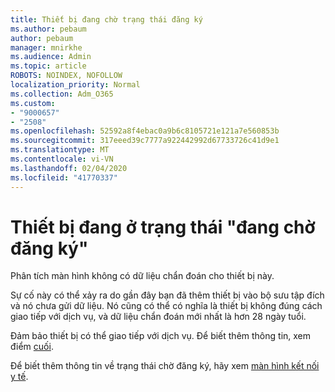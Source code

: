 ```yaml
---
title: Thiết bị đang chờ trạng thái đăng ký
ms.author: pebaum
author: pebaum
manager: mnirkhe
ms.audience: Admin
ms.topic: article
ROBOTS: NOINDEX, NOFOLLOW
localization_priority: Normal
ms.collection: Adm_O365
ms.custom:
- "9000657"
- "2508"
ms.openlocfilehash: 52592a8f4ebac0a9b6c8105721e121a7e560853b
ms.sourcegitcommit: 317eeed39c7777a922442992d67733726c41d9e1
ms.translationtype: MT
ms.contentlocale: vi-VN
ms.lasthandoff: 02/04/2020
ms.locfileid: "41770337"
---
```

# <a name="devices-are-in-awaiting-enrollment-state"></a>Thiết bị đang ở trạng thái "đang chờ đăng ký"

Phân tích màn hình không có dữ liệu chẩn đoán cho thiết bị này. 

Sự cố này có thể xảy ra do gần đây bạn đã thêm thiết bị vào bộ sưu tập đích và nó chưa gửi dữ liệu. Nó cũng có thể có nghĩa là thiết bị không đúng cách giao tiếp với dịch vụ, và dữ liệu chẩn đoán mới nhất là hơn 28 ngày tuổi.

Đảm bảo thiết bị có thể giao tiếp với dịch vụ. Để biết thêm thông tin, xem điểm [cuối](https://docs.microsoft.com/configmgr/desktop-analytics/enable-data-sharing#endpoints).

Để biết thêm thông tin về trạng thái chờ đăng ký, hãy xem [màn hình kết nối y tế](https://docs.microsoft.com/configmgr/desktop-analytics/monitor-connection-health#awaiting-enrollment).